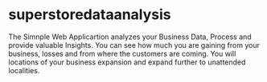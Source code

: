 # superstoredataanalysis
The Simnple Web Applicartion analyzes your Business Data, Process and provide valuable Insights.
You can see how much you are gaining from your business, losses and from where the customers are coming.
You will locations of your business expansion and expand further to unattended localities.
